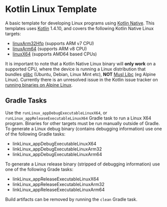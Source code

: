 # Kotlin Linux Template

A basic template for developing Linux programs using 
[Kotlin Native](https://kotlinlang.org/docs/reference/native-overview.html). This templates uses 
[Kotlin](http://kotlinlang.org/) 1.4.10, and covers the following Kotlin Native Linux targets:

- [linuxArm32Hfp](src/linuxArm32Main) (supports ARM v7 CPU)
- [linuxArm64](src/linuxArm64Main) (supports ARM v8 CPU)
- [linuxX64](src/linuxX64Main) (supports AMD64 based CPUs)

It is important to note that a Kotlin Native Linux binary will **only work** on a supported CPU, where the device is 
running a Linux distribution that bundles [glibc](https://www.gnu.org/software/libc/) (Ubuntu, Debian, Linux Mint etc), 
**NOT** [Musl Libc](https://www.musl-libc.org/) (eg Alpine Linux). Currently there is an unresolved issue in the Kotlin 
issue tracker on [running binaries on Alpine Linux](https://youtrack.jetbrains.com/issue/KT-38876).


## Gradle Tasks

Use the `runLinux_appDebugExecutableLinuxX64`, or `runLinux_appReleaseExecutableLinuxX64` Gradle task to run a Linux 
X64 program. Binaries for other targets must be run manually outside of Gradle. To generate a Linux debug binary 
(contains debugging information) use one of the following Gradle tasks:

- linkLinux_appDebugExecutableLinuxX64
- linkLinux_appDebugExecutableLinuxArm32
- linkLinux_appDebugExecutableLinuxArm64

To generate a Linux release binary (stripped of debugging information) use one of the following Grade tasks:

- linkLinux_appReleaseExecutableLinuxX64
- linkLinux_appReleaseExecutableLinuxArm32
- linkLinux_appReleaseExecutableLinuxArm64

Build artifacts can be removed by running the `clean` Gradle task.
